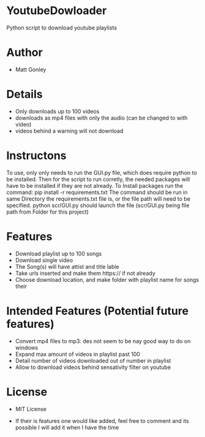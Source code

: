 # YoutubeDowloader
Python script to download youtube playlists

# Author
* Matt Gonley

# Details
* Only downloads up to 100 videos
* downloads as mp4 files with only the audio (can be changed to with video)
* videos behind a warning will not download

# Instructons
To use, only only needs to run the GUI.py file, which does require python to be installed. Then for the script to run corretly, the needed packages will have to be installed if they are not already. 
To Install packages run the command: pip install -r requirements.txt
The command should be run in same Directory the requirements.txt file is, or the file path will need to be specified.
python scr/GUI.py should launch the file (scr/GUI.py being file path from Folder for this project)

# Features
* Download playlist up to 100 songs
* Download single video
* The Song(s) will have attist and title lable
* Take urls inserted and make them https:// if not already
* Choose download location, and make folder with playlist name for songs their

# Intended Features (Potential future features)
* Convert mp4 files to mp3: des not seem to be nay good way to do on windows
* Expand max amount of videos in playlist past 100
* Detail number of videos downloaded out of number in playlist
* Allow to download videos behind sensativity filter on youtube

# License
* MIT License 

* If their is features one would like added, feel free to comment and its possible I will add it when I have the time
